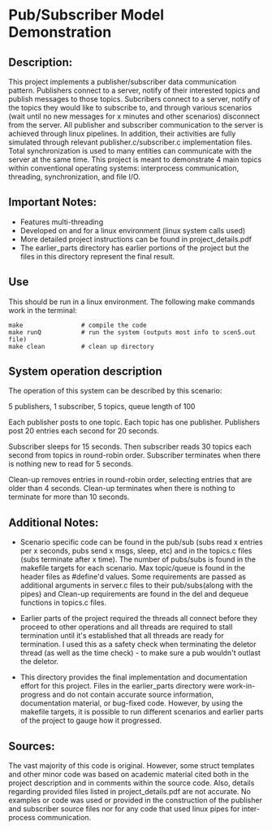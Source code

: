 # Pub/Subscriber Model Demonstration
## Description:
This project implements a publisher/subscriber data communication pattern. 
Publishers connect to a server, notify of their interested topics and 
publish messages to those topics.
Subcribers connect to a server, notify of the topics they would like
to subscribe to, and through various scenarios (wait until no new messages
for x minutes and other scenarios) disconnect from the server.
All publisher and subscriber communication to the server is achieved through
linux pipelines. In addition, their activities are fully simulated through
 relevant publisher.c/subscriber.c implementation files. Total synchronization is 
used to many entities can communicate with the server at the same time. 
This project is meant to demonstrate 4 main topics within conventional operating
systems: interprocess communication, threading, synchronization, and file I/O.

## Important Notes:
- Features multi-threading
- Developed on and for a linux environment (linux system calls used)
- More detailed project instructions can be found in project_details.pdf
- The earlier_parts directory has earlier portions of the project but the
files in this directory represent the final result. 

## Use
This should be run in a linux environment. The following make commands
work in the terminal:

```
make 				# compile the code
make runQ			# run the system (outputs most info to scen5.out file)
make clean			# clean up directory
```

## System operation description
The operation of this system can be described by this scenario: 

5 publishers, 1 subscriber, 5 topics, queue length of 100

Each publisher posts to one topic. Each topic has one publisher.
Publishers post 20 entries each second for 20 seconds.

Subscriber sleeps for 15 seconds.
Then subscriber reads 30 topics each second from topics in round-robin order.
Subscriber terminates when there is nothing new to read for 5 seconds.

Clean-up removes entries in round-robin order, selecting entries that are older than 4 seconds.
Clean-up terminates when there is nothing to terminate for more than 10 seconds.

## Additional Notes:
- Scenario specific code can be found in the pub/sub (subs read x entries per x
seconds, pubs send x msgs, sleep, etc) and in the topics.c files (subs 
terminate after x time). The number of pubs/subs is found in the makefile 
targets for each scenario. Max topic/queue is found in the header files
as #define'd values. Some requirements are passed as
additional arguments in server.c files to their pub/subs(along with the pipes)
and Clean-up requirements are found in the del and dequeue functions in topics.c
files.

- Earlier parts of the project required the threads all connect before 
they proceed to other operations and all threads are required to stall
termination until it's established that all threads are ready for
termination. I used this as a safety check when terminating the deletor 
thread (as well as the time check) - to make sure a pub wouldn't
outlast the deletor.

- This directory provides the final implementation and documentation effort for this
project. Files in the earlier_parts directory were work-in-progress and do not contain
accurate source information, documentation material, or bug-fixed code. However, by using
the makefile targets, it is possible to run different scenarios and earlier parts of the 
project to gauge how it progressed. 

## Sources:
The vast majority of this code is original. However, some struct templates and other
minor code was based on academic material cited both in the project description and 
in comments within the source code. Also, details regarding provided files
listed in project_details.pdf are not accurate. No examples or code was used or 
provided in the construction of the publisher and subscriber source files nor for any
code that used linux pipes for inter-process communication. 
